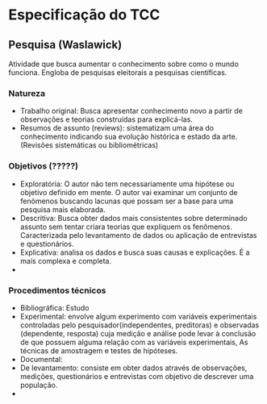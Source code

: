 # Especificação do TCC

## Pesquisa (Waslawick)

Atividade que busca aumentar o conhecimento sobre como o mundo funciona. Engloba de pesquisas eleitorais a pesquisas científicas.

### Natureza
- Trabalho original: Busca apresentar conhecimento novo a partir de observações e teorias construídas para explicá-las.
- Resumos de assunto (reviews): sistematizam uma área do conhecimento indicando sua evolução histórica e estado da arte. (Revisões sistemáticas ou bibliométricas)

### Objetivos (?????)
* Exploratória: O autor não tem necessariamente uma hipótese ou objetivo definido em mente. O autor vai examinar um conjunto de fenômenos buscando lacunas que possam ser a base para uma pesquisa mais elaborada.
* Descritiva: Busca obter dados mais consistentes sobre determinado assunto sem tentar criara teorias que expliquem os fenômenos. Caracterizada pelo levantamento de dados ou aplicação de entrevistas e questionários.
* Explicativa: analisa os dados e busca suas causas e explicações. É a mais complexa e completa.
* 
### Procedimentos técnicos
* Bibliográfica: Estudo 
* Experimental: envolve algum experimento com variáveis experimentais controladas pelo pesquisador(independentes, preditoras) e observadas (dependente, resposta) cuja medição e análise pode levar à conclusão de que possuem alguma relação com as variáveis experimentais, As técnicas de amostragem e testes de hipóteses.
* Documental:
* De levantamento: consiste em obter dados através de observações, medições, questionários e entrevistas com objetivo de descrever uma população.
* 

